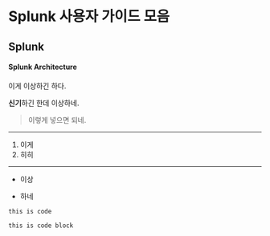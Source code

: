 Splunk 사용자 가이드 모음
=============

Splunk
-------------


#### <i class="icon-file"></i> Splunk Architecture
이게 이상하긴 하다.

**신기**하긴 한데 이상하네.

> 이렇게 넣으면 되네.

---


1. 이게
2. 히히

***

* 이상


+ 하네

`this is code`

    this is code block

